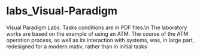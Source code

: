 # labs_Visual-Paradigm
Visual Paradigm Labs. Tasks conditions are in PDF files.\n 
The laboratory works are based on the example of using an ATM. The course of the ATM operation process, as well as its interaction with systems, was, in large part, redesigned for a modern mativ, rather than in initial tasks
